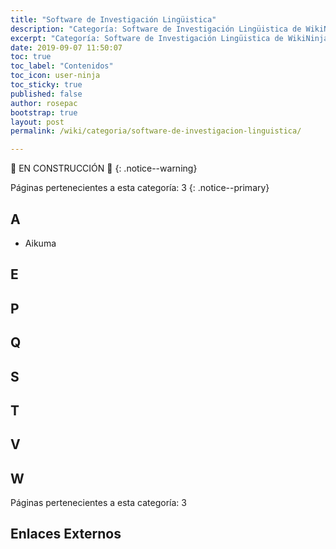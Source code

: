 ```yaml
---
title: "Software de Investigación Lingüistica"
description: "Categoría: Software de Investigación Lingüistica de WikiNinjas, la Enciclopedia Informática Tecnológica Ciberninjas"
excerpt: "Categoría: Software de Investigación Lingüistica de WikiNinjas, la Enciclopedia Informática Tecnológica Ciberninjas"
date: 2019-09-07 11:50:07
toc: true
toc_label: "Contenidos"
toc_icon: user-ninja
toc_sticky: true
published: false
author: rosepac
bootstrap: true
layout: post
permalink: /wiki/categoria/software-de-investigacion-linguistica/

---
```


🚧 EN CONSTRUCCIÓN 🚧
{: .notice--warning}

<!-- EN CONSTRUCCIÓN -->
Páginas pertenecientes a esta categoría: 3
{: .notice--primary}

## A

- Aikuma

## E
## P
## Q
## S
## T
## V
## W
<!-- EN CONSTRUCCIÓN -->
Páginas pertenecientes a esta categoría: 3

## Enlaces Externos


<!-- https://en.wikipedia.org/wiki/Category:Free_static_website_generators -->